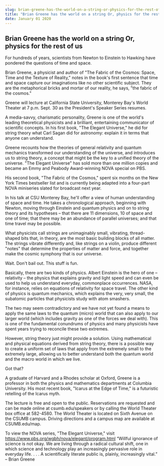 ```yaml
---
slug: brian-greene-has-the-world-on-a-string-or-physics-for-the-rest-of-us
title: "Brian Greene has the world on a string Or, physics for the rest of us"
date: January 01 2020
---
```


 
<p></p>
<h2>Brian Greene has the world on a string Or, physics for the rest of us</h2>
<p>
  For hundreds of years, scientists from Newton to Einstein to Hawking have
  pondered the questions of time and space.
</p>
<p>
  Brian Greene, a physicist and author of "The Fabric of the Cosmos: Space, Time
  and the Texture of Reality," notes in the book's first sentence that time and
  space capture our imaginations like no other scientific subject. They are the
  metaphorical bricks and mortar of our reality, he says, "the fabric of the
  cosmos."
</p>
<p>
  Greene will lecture at California State University, Monterey Bay's World
  Theater at 7 p.m. Sept. 30 as the President's Speaker Series resumes.
</p>
<p>
  A media-savvy, charismatic personality, Greene is one of the world's leading
  theoretical physicists and a brilliant, entertaining communicator of
  scientific concepts. In his first book, "The Elegant Universe," he did for
  string theory what Carl Sagan did for astronomy: explain it in terms that
  anyone can understand.
</p>
<p>
  Greene recounts how the theories of general relativity and quantum mechanics
  transformed our understanding of the universe, and introduces us to string
  theory, a concept that might be the key to a unified theory of the universe.
  "The Elegant Universe" has sold more than one million copies and became an
  Emmy and Peabody Award-winning NOVA special on PBS.
</p>
<p>
  His second book, "The Fabric of the Cosmos," spent six months on the New York
  Times bestseller list and is currently being adapted into a four-part NOVA
  miniseries slated for broadcast next year.
</p>
<p>
  In his talk at CSU Monterey Bay, he'll offer a view of human understanding of
  space and time. He takes a chronological approach, beginning with Newton,
  moving through Einstein and quantum physics and on to string theory and its
  hypotheses – that there are 11 dimensions, 10 of space and one of time; that
  there may be an abundance of parallel universes; and that time travel may be
  possible.
</p>
<p>
  What physicists call strings are unimaginably small, vibrating, thread-shaped
  bits that, in theory, are the most basic building blocks of all matter. The
  strings vibrate differently and, like strings on a violin, produce different
  "notes" that determine the properties of matter and force, and together make
  the cosmic symphony that is our universe.
</p>
<p>Wait. Don't bail out. This stuff is fun.</p>
<p>
  Basically, there are two kinds of physics. Albert Einstein is the hero of one
  – relativity – the physics that explains gravity and light speed and can even
  be used to help us understand everyday, commonplace occurrences. NASA, for
  instance, relies on equations of relativity for space travel. The other kind
  of physics is quantum mechanics, which explains the very, very small, the
  subatomic particles that physicists study with atom smashers.
</p>
<p>
  The two may seem contradictory and we have not yet found a means to apply the
  same laws to the quantum (micro) world that can also apply to our larger world
  (which includes gravity as one of the forces we deal with). This is one of the
  fundamental conundrums of physics and many physicists have spent years trying
  to reconcile these two extremes.
</p>
<p>
  However, string theory just might provide a solution. Using mathematical and
  physical equations derived from string theory, there is a possible way to
  create a uniform set of laws that apply from the extremely small to the
  extremely large, allowing us to better understand both the quantum world and
  the macro world in which we live.
</p>
<p>Got that?</p>
<p>
  A graduate of Harvard and a Rhodes scholar at Oxford, Greene is a professor in
  both the physics and mathematics departments at Columbia University. His most
  recent book, "Icarus at the Edge of Time," is a futuristic retelling of the
  Icarus myth.
</p>
<p>
  The lecture is free and open to the public. Reservations are requested and can
  be made online at csumb.edu/speakers or by calling the World Theater box
  office at 582-4580. The World Theater is located on Sixth Avenue on the CSUMB
  campus. Driving directions and a campus map are available at CSUMB.edu/map.
</p>
<p>
  To view the NOVA series, "The Elegant Universe," visit
  <a
    href="https://www.pbs.org/wgbh/nova/elegant/program.html"
    title="https://www.pbs.org/wgbh/nova/elegant/program.html"
    >https://www.pbs.org/wgbh/nova/elegant/program.html</a
  >
  “Willful ignorance of science is not okay. We are living through a radical
  cultural shift, one in which science and technology play an increasingly
  pervasive role in everyday life. . . . A scientifically literate public is,
  plainly, increasingly vital.” – Brian Greene
</p>
 
